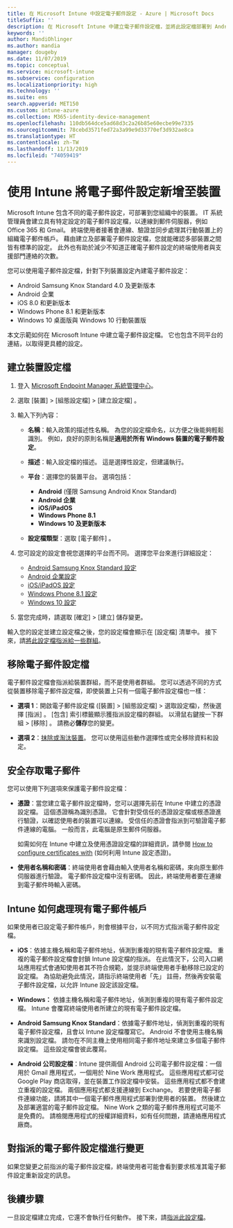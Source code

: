 ```yaml
---
title: 在 Microsoft Intune 中設定電子郵件設定 - Azure | Microsoft Docs
titleSuffix: ''
description: 在 Microsoft Intune 中建立電子郵件設定檔，並將此設定檔部署到 Android Enterprise、iOS 和 Windows 裝置。 使用電子郵件設定檔來設定一般電子郵件設定，包括電子郵件伺服器和驗證方法，以連線到您所管理裝置上的公司電子郵件。
keywords: ''
author: MandiOhlinger
ms.author: mandia
manager: dougeby
ms.date: 11/07/2019
ms.topic: conceptual
ms.service: microsoft-intune
ms.subservice: configuration
ms.localizationpriority: high
ms.technology: ''
ms.suite: ems
search.appverid: MET150
ms.custom: intune-azure
ms.collection: M365-identity-device-management
ms.openlocfilehash: 110db564dce5ad68d3c2a26b85e60ecbe99e7335
ms.sourcegitcommit: 78cebd3571fed72a3a99e9d33770ef3d932ae8ca
ms.translationtype: HT
ms.contentlocale: zh-TW
ms.lasthandoff: 11/13/2019
ms.locfileid: "74059419"
---
```

# <a name="add-email-settings-to-devices-using-intune"></a>使用 Intune 將電子郵件設定新增至裝置

Microsoft Intune 包含不同的電子郵件設定，可部署到您組織中的裝置。 IT 系統管理員會建立具有特定設定的電子郵件設定檔，以連線到郵件伺服器，例如 Office 365 和 Gmail。 終端使用者接著會連線、驗證並同步處理其行動裝置上的組織電子郵件帳戶。 藉由建立及部署電子郵件設定檔，您就能確認多部裝置之間皆有標準的設定。 此外也有助於減少不知道正確電子郵件設定的終端使用者與支援部門連絡的次數。

您可以使用電子郵件設定檔，針對下列裝置設定內建電子郵件設定：

- Android Samsung Knox Standard 4.0 及更新版本
- Android 企業
- iOS 8.0 和更新版本
- Windows Phone 8.1 和更新版本
- Windows 10 桌面版與 Windows 10 行動裝置版

本文示範如何在 Microsoft Intune 中建立電子郵件設定檔。 它也包含不同平台的連結，以取得更具體的設定。

## <a name="create-a-device-profile"></a>建立裝置設定檔

1. 登入 [Microsoft Endpoint Manager 系統管理中心](https://go.microsoft.com/fwlink/?linkid=2109431)。
2. 選取 [裝置]   > [組態設定檔]   > [建立設定檔]  。
3. 輸入下列內容：

    - **名稱**：輸入政策的描述性名稱。 為您的設定檔命名，以方便之後能夠輕鬆識別。 例如，良好的原則名稱是**適用於所有 Windows 裝置的電子郵件設定**。
    - **描述**：輸入設定檔的描述。 這是選擇性設定，但建議執行。
    - **平台**：選擇您的裝置平台。 選項包括：

        - **Android** (僅限 Samsung Android Knox Standard)
        - **Android 企業**
        - **iOS/iPadOS**
        - **Windows Phone 8.1**
        - **Windows 10 及更新版本**

    - **設定檔類型**：選取 [電子郵件]  。

4. 您可設定的設定會視您選擇的平台而不同。 選擇您平台來進行詳細設定：

    - [Android Samsung Knox Standard 設定](../email-settings-android.md)
    - [Android 企業設定](../email-settings-android-enterprise.md)
    - [iOS/iPadOS 設定](email-settings-ios.md)
    - [Windows Phone 8.1 設定](email-settings-windows-phone-8-1.md)
    - [Windows 10 設定](email-settings-windows-10.md)

5. 當您完成時，請選取 [確定]   > [建立]  儲存變更。

輸入您的設定並建立設定檔之後，您的設定檔會顯示在 [設定檔] 清單中。 接下來，請[將此設定檔指派給一些群組](../device-profile-assign.md)。

## <a name="remove-an-email-profile"></a>移除電子郵件設定檔

電子郵件設定檔會指派給裝置群組，而不是使用者群組。 您可以透過不同的方式從裝置移除電子郵件設定檔，即使裝置上只有一個電子郵件設定檔也一樣：

- **選項 1**：開啟電子郵件設定檔 ([裝置]   > [組態設定檔]  > 選取設定檔)，然後選擇 [指派]  。 [包含]  索引標籤顯示獲指派設定檔的群組。 以滑鼠右鍵按一下群組 > [移除]  。 請務必**儲存**您的變更。

- **選項 2**：[抹除或淘汰裝置](../remote-actions/devices-wipe.md)。 您可以使用這些動作選擇性或完全移除資料和設定。

## <a name="secure-email-access"></a>安全存取電子郵件

您可以使用下列選項來保護電子郵件設定檔：

- **憑證**：當您建立電子郵件設定檔時，您可以選擇先前在 Intune 中建立的憑證設定檔。 這個憑證稱為識別憑證。 它會針對受信任的憑證設定檔或根憑證進行驗證，以確認使用者的裝置可以連線。 受信任的憑證會指派到可驗證電子郵件連線的電腦。 一般而言，此電腦是原生郵件伺服器。

  如需如何在 Intune 中建立及使用憑證設定檔的詳細資訊，請參閱 [How to configure certificates with](../protect/certificates-configure.md) (如何利用 Intune 設定憑證)。

- **使用者名稱和密碼**：終端使用者會藉由輸入使用者名稱和密碼，來向原生郵件伺服器進行驗證。 電子郵件設定檔中沒有密碼。 因此，終端使用者要在連線到電子郵件時輸入密碼。

## <a name="how-intune-handles-existing-email-accounts"></a>Intune 如何處理現有電子郵件帳戶

如果使用者已設定電子郵件帳戶，則會根據平台，以不同方式指派電子郵件設定檔。

- **iOS**：依據主機名稱和電子郵件地址，偵測到重複的現有電子郵件設定檔。 重複的電子郵件設定檔會封鎖 Intune 設定檔的指派。 在此情況下，公司入口網站應用程式會通知使用者其不符合規範，並提示終端使用者手動移除已設定的設定檔。 為協助避免此情況，請指示終端使用者「先」  註冊，然後再安裝電子郵件設定檔，以允許 Intune 設定該設定檔。

- **Windows：** 依據主機名稱和電子郵件地址，偵測到重複的現有電子郵件設定檔。 Intune 會覆寫終端使用者所建立的現有電子郵件設定檔。

- **Android Samsung Knox Standard**：依據電子郵件地址，偵測到重複的現有電子郵件設定檔，且會以 Intune 設定檔覆寫它。 Android 不會使用主機名稱來識別設定檔。 請勿在不同主機上使用相同電子郵件地址來建立多個電子郵件設定檔。 這些設定檔會彼此覆寫。

- **Android 公司設定檔**：Intune 提供兩個 Android 公司電子郵件設定檔：一個用於 Gmail 應用程式，一個用於 Nine Work 應用程式。 這些應用程式都可從 Google Play 商店取得，並在裝置工作設定檔中安裝。 這些應用程式都不會建立重複的設定檔。 兩個應用程式都支援連線到 Exchange。 若要使用電子郵件連線功能，請將其中一個電子郵件應用程式部署到使用者的裝置。 然後建立及部署適當的電子郵件設定檔。 Nine Work 之類的電子郵件應用程式可能不是免費的。 請檢閱應用程式的授權詳細資料，如有任何問題，請連絡應用程式廠商。

## <a name="changes-to-assigned-email-profiles"></a>對指派的電子郵件設定檔進行變更

如果您變更之前指派的電子郵件設定檔，終端使用者可能會看到要求核准其電子郵件設定重新設定的訊息。

## <a name="next-steps"></a>後續步驟

一旦設定檔建立完成，它還不會執行任何動作。 接下來，請[指派此設定檔](../device-profile-assign.md)。
